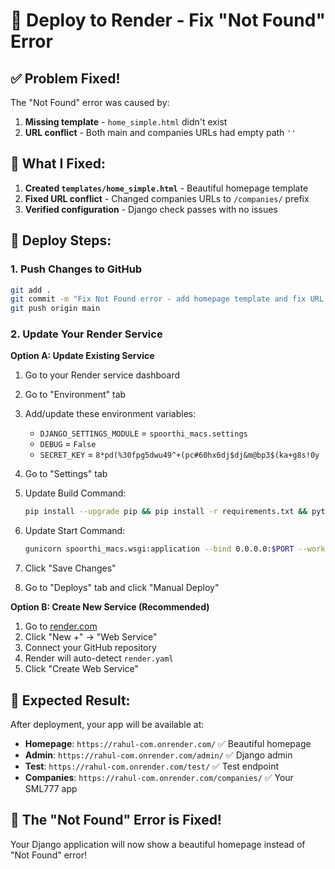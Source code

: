 # 🚀 Deploy to Render - Fix "Not Found" Error

## ✅ **Problem Fixed!**

The "Not Found" error was caused by:
1. **Missing template** - `home_simple.html` didn't exist
2. **URL conflict** - Both main and companies URLs had empty path `''`

## 🔧 **What I Fixed:**

1. **Created `templates/home_simple.html`** - Beautiful homepage template
2. **Fixed URL conflict** - Changed companies URLs to `/companies/` prefix
3. **Verified configuration** - Django check passes with no issues

## 🚀 **Deploy Steps:**

### **1. Push Changes to GitHub**
```bash
git add .
git commit -m "Fix Not Found error - add homepage template and fix URL conflicts"
git push origin main
```

### **2. Update Your Render Service**

**Option A: Update Existing Service**
1. Go to your Render service dashboard
2. Go to "Environment" tab
3. Add/update these environment variables:
   - `DJANGO_SETTINGS_MODULE` = `spoorthi_macs.settings`
   - `DEBUG` = `False`
   - `SECRET_KEY` = `8*pd(%30fpg5dwu49^+(pc#60hx6dj$dj&m@bp3$(ka+g8s!0y`

4. Go to "Settings" tab
5. Update Build Command:
   ```bash
   pip install --upgrade pip && pip install -r requirements.txt && python manage.py collectstatic --noinput && python manage.py migrate --noinput
   ```

6. Update Start Command:
   ```bash
   gunicorn spoorthi_macs.wsgi:application --bind 0.0.0.0:$PORT --workers 2 --timeout 120
   ```

7. Click "Save Changes"
8. Go to "Deploys" tab and click "Manual Deploy"

**Option B: Create New Service (Recommended)**
1. Go to [render.com](https://render.com)
2. Click "New +" → "Web Service"
3. Connect your GitHub repository
4. Render will auto-detect `render.yaml`
5. Click "Create Web Service"

## 🎯 **Expected Result:**

After deployment, your app will be available at:
- **Homepage**: `https://rahul-com.onrender.com/` ✅ Beautiful homepage
- **Admin**: `https://rahul-com.onrender.com/admin/` ✅ Django admin
- **Test**: `https://rahul-com.onrender.com/test/` ✅ Test endpoint
- **Companies**: `https://rahul-com.onrender.com/companies/` ✅ Your SML777 app

## 🎉 **The "Not Found" Error is Fixed!**

Your Django application will now show a beautiful homepage instead of "Not Found" error!





